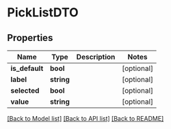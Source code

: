 # PickListDTO

## Properties
Name | Type | Description | Notes
------------ | ------------- | ------------- | -------------
**is_default** | **bool** |  | [optional] 
**label** | **string** |  | [optional] 
**selected** | **bool** |  | [optional] 
**value** | **string** |  | [optional] 

[[Back to Model list]](../README.md#documentation-for-models) [[Back to API list]](../README.md#documentation-for-api-endpoints) [[Back to README]](../README.md)


